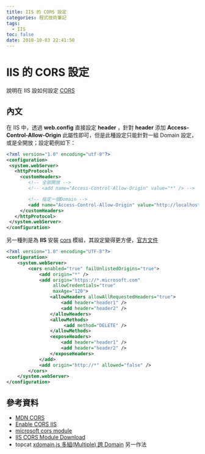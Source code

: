 ```yaml
---
title: IIS 的 CORS 設定
categories: 程式技術筆記
tags:
  - IIS
toc: false
date: 2018-10-03 22:41:50
---
```


# IIS 的 CORS 設定

說明在 IIS 設如何設定 [CORS][1]<!-- more -->

## 內文

在 IIS 中，透過 **web.config** 直接設定 **header** ，針對 **header** 添加 **Access-Control-Allow-Origin** 此屬性即可，但是此種設定只能針對一組 Domain 設定，或是全開放；設定範例如下：

``` xml
<?xml version="1.0" encoding="utf-8"?>
<configuration>
 <system.webServer>
   <httpProtocol>
     <customHeaders>
        <!-- 全部開放 -->
        <!-- <add name="Access-Control-Allow-Origin" value="*" /> -->

        <!-- 指定一個Domain -->
        <add name="Access-Control-Allow-Origin" value="http://localhost:21259"/>
     </customHeaders>
   </httpProtocol>
 </system.webServer>
</configuration>
```

另一種則是為 **IIS** 安裝 [cors][4] 模組，其設定變得更方便，[官方文件][3]

``` xml
<?xml version="1.0" encoding="UTF-8"?>
<configuration>
    <system.webServer>
        <cors enabled="true" failUnlistedOrigins="true">
            <add origin="*" />
            <add origin="https://*.microsoft.com"
                 allowCredentials="true"
                 maxAge="120"> 
                <allowHeaders allowAllRequestedHeaders="true">
                    <add header="header1" />
                    <add header="header2" />
                </allowHeaders>
                <allowMethods>
                     <add method="DELETE" />
                </allowMethods>
                <exposeHeaders>
                    <add header="header1" />
                    <add header="header2" />
                </exposeHeaders>
            </add>
            <add origin="http://*" allowed="false" />
        </cors>
    </system.webServer>
</configuration>
```

## 參考資料

- [MDN CORS][1]
- [Enable CORS IIS][2]
- [microsoft cors module][3]
- [IIS CORS Module Download][4]
- topcat [xdomain.js 多組(Multiple) 跨 Domain][5] 另一作法

[1]: https://developer.mozilla.org/zh-TW/docs/Web/HTTP/CORS
[2]: https://enable-cors.org/server_iis7.html
[3]: https://docs.microsoft.com/en-us/iis/extensions/cors-module/cors-module-configuration-reference
[4]: https://www.iis.net/downloads/microsoft/iis-cors-module
[5]: https://dotblogs.com.tw/topcat/archive/2014/01/21/141979.aspx